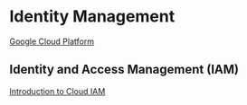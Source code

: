 # Identity Management

[Google Cloud Platform](https://www.youtube.com/watch?v=G5w1rsFe-qA)

## Identity and Access Management (IAM)

[Introduction to Cloud IAM](https://www.youtube.com/watch?v=96HlT4f2AUU)



